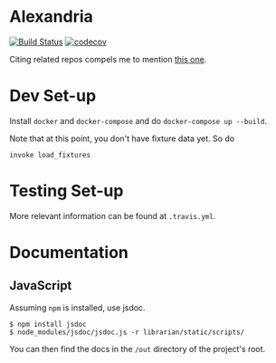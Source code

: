 # Alexandria

[![Build Status](https://travis-ci.org/skytreader/alexandria.svg?branch=master)](https://travis-ci.org/skytreader/alexandria)
[![codecov](https://codecov.io/gh/skytreader/alexandria/branch/master/graph/badge.svg)](https://codecov.io/gh/skytreader/alexandria)

Citing related repos compels me to mention [this one](https://github.com/skytreader/Librarian).

# Dev Set-up

Install `docker` and `docker-compose` and do `docker-compose up --build`.

Note that at this point, you don't have fixture data yet. So do

    invoke load_fixtures

# Testing Set-up

More relevant information can be found at `.travis.yml`.

# Documentation

## JavaScript

Assuming `npm` is installed, use jsdoc.

    $ npm install jsdoc
    $ node_modules/jsdoc/jsdoc.js -r librarian/static/scripts/

You can then find the docs in the `/out` directory of the project's root.
